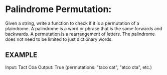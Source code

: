 # Palindrome Permutation: 

Given a string, write a function to check if it is a permutation of a plaindrome. A palindrome is a word or phrase that is the same forwards and backwards. A permutation is a rearrangement of letters. The palindrome does not need to be limited to just dictionary words.

## EXAMPLE

Input:  Tact Coa
Output: True (permutations: "taco cat", "atco cta", etc.)
